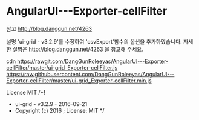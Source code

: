 # AngularUI---Exporter-cellFilter


참고
http://blog.danggun.net/4263

설명
'ui-grid - v3.2.9'를 수정하여 'csvExport'함수의 옵션을 추가하였습니다.
자세한 설명은 http://blog.danggun.net/4263 을 참고해 주세요.

cdn
https://rawgit.com/DangGunRoleeyas/AngularUI---Exporter-cellFilter/master/ui-grid_Exporter-cellFilter.js
https://raw.githubusercontent.com/DangGunRoleeyas/AngularUI---Exporter-cellFilter/master/ui-grid_Exporter-cellFilter.min.js


License
MIT 
/*!
 * ui-grid - v3.2.9 - 2016-09-21
 * Copyright (c) 2016 ; License: MIT 
 */
